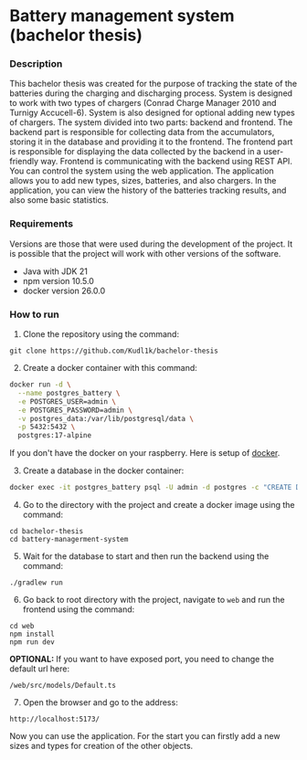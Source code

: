 # Battery management system (bachelor thesis)

### Description

This bachelor thesis was created for the purpose of tracking the state of the batteries during the charging and discharging process. System is designed to work with two types of chargers (Conrad Charge Manager 2010 and Turnigy Accucell-6).
System is also designed for optional adding new types of chargers. The system divided into two parts: backend and frontend. The backend part is responsible for collecting data from the accumulators, storing it in the database and providing it to the frontend.
The frontend part is responsible for displaying the data collected by the backend in a user-friendly way. Frontend is communicating with the backend using REST API.
You can control the system using the web application. The application allows you to add new types, sizes, batteries, and also chargers. In the application, you can view the history of the batteries tracking results, and also some basic statistics.

### Requirements
Versions are those that were used during the development of the project. It is possible that the project will work with other versions of the software.
- Java with JDK 21
- npm version 10.5.0
- docker version 26.0.0

### How to run

1. Clone the repository using the command:
```
git clone https://github.com/Kudl1k/bachelor-thesis
```
2. Create a docker container with this command:
```bash
docker run -d \
  --name postgres_battery \
  -e POSTGRES_USER=admin \
  -e POSTGRES_PASSWORD=admin \
  -v postgres_data:/var/lib/postgresql/data \
  -p 5432:5432 \
  postgres:17-alpine
```
If you don't have the docker on your raspberry. Here is setup of [docker](https://docs.docker.com/engine/install/raspberry-pi-os/).

3. Create a database in the docker container:
``` bash
docker exec -it postgres_battery psql -U admin -d postgres -c "CREATE DATABASE battery;"
```
4. Go to the directory with the project and create a docker image using the command:
```
cd bachelor-thesis
cd battery-managerment-system
```
5. Wait for the database to start and then run the backend using the command:
```
./gradlew run
```
6. Go back to root directory with the project, navigate to `web` and run the frontend using the command:
```
cd web
npm install
npm run dev
```
**OPTIONAL:**
If you want to have exposed port, you need to change the default url here:
```
/web/src/models/Default.ts
```
7. Open the browser and go to the address:
```
http://localhost:5173/
```
Now you can use the application. For the start you can firstly add a new sizes and types for creation of the other objects. 
